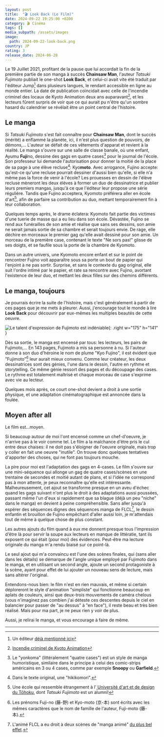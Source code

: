```yaml
---
layout: post
title:  "🎬 Look Back (Le Film)"
date: 2024-09-22 19:25:00 +0200
category: 🎬 Cinéma
tags: []
media_subpath: /assets/images
image:
  path: 2024-09-22-look-back.png
country: JP
rating: 3
release_date: 2024-06-28
---
```


Le 19 Juillet 2021, profitant de la pause que lui accordait la fin de la première partie de son manga à succès **Chainsaw Man**, l'auteur *Tatsuki Fujimoto* publiait le one-shot **Look Back**, et celui-ci avait vite été traduit par l'éditeur Jump[^1] dans plusieurs langues, le rendant accessible en ligne au monde entier. La date de publication coïncidait avec celle de l'incendie criminel des locaux de Kyoto Animation deux ans auparavant[^2], et les lecteurs fûrent surpris de voir que ce qui aurait pu n'être qu'un sombre hasard du calendrier se révélait être un point central de l'histoire.

## Le manga

Si *Tatsuki Fujimoto* s'est fait connaître pour **Chainsaw Man**, dont le succès (mérité) a enflammé la planète, ici, il n'est plus question de pouvoirs, de démons,... L'auteur se défait de ces vêtements d'apparat et revient à la réalité. Le manga s'ouvre sur une salle de classe banale, où une enfant, Ayumu **Fuji**no, dessine des gags en quatre cases[^3] pour le journal de l'école. Son professeur lui demande l'autorisation pour donner la moitié de la place de sa page à une élève recluse[^4]: Kyo**moto**. Avec arrogance, Fujino accepte: qu'est-ce qu'une recluse pourrait dessiner d'aussi bien qu'elle, si elle n'a même pas la force de venir à l'école? Les prouesses en dessin de l'élève recluse mèneront les deux élèves à former un duo de dessinatrice et publier leurs premiers mangas, jusqu'à ce que l'éditeur leur propose une série régulière. Tandis que Fujino acceptera, Kyomoto préférera aller en école d'art[^5], afin de parfaire sa contribution au duo, mettant temporairement fin à leur collaboration.

Quelques temps après, le drame éclatera: Kyomoto fait partie des victimes d'une tuerie de masse qui a eu lieu dans son école. Dévastée, Fujino se rend aux funérailles de son amie et réalise que sans ses dessins, son amie ne serait jamais sortie de sa chambre et serait toujours envie. De rage, elle déchire en morceaux le premier gag qu'elle avait dessiné pour son amie. Un morceau de la première case, contenant le texte "Ne sors pas!" glisse de ses doigts, et se faufile sous la porte de la chambre de Kyomoto.

Dans un autre univers, une Kyomoto encore enfant et sur le point de rencontrer Fujino voit apparaître sous sa porte un bout de papier qui l'enjoint à ne pas sortir. Surprise, et sans le contexte du gag original, elle suit l'ordre intimé par le papier, et rate sa rencontre avec Fujino, avortant l'existence de leur duo, et mettant les deux filles sur des chemins différents.

## Le manga, toujours

Je pourrais écrire la suite de l'histoire, mais c'est généralement à partir de ces pages que je me mets à pleurer. Aussi, j'encourage tout le monde à lire **Look Back** pour découvrir par eux-mêmes les multiples beautés de cette oeuvre.

![Le talent d'expression de Fujimoto est indéniable](2024-09-22-fujino_rain.png){: .right w="175" h="141" }

Dès sa sortie, le manga est encensé par tous: les lecteurs, les pairs de Fujimoto,... En 143 pages, Fujimoto a mis sa personne à nu. Si l'auteur donne à son duo d'héroine le nom de plume "Kyo Fujino", il est évident que "Fujimoto"[^6] leur aurait mieux convenu. Comme leur créateur, les deux dessinatrices sont des génies, l'une dans le dessin, l'autre en rythme et storytelling. Ce même génie ressort des pages et du découpage des cases. Le rythme est totalement maîtrisé et chaque morceau de case s'exprime avec vie au lecteur.

Quelques mois après, ce court one-shot devient a droit à une sortie physique, et une adaptation cinématographique est annoncée dans la foulée.

## Moyen after all

Le film est...moyen.

Si beaucoup autour de moi l'ont encensé comme un chef-d'oeuvre, je n'arrive pas à le voir comme tel. Le film a la malchance d'être pris le cul entre deux chaises: il ne doit pas s'éloigner de l'oeuvre originale, mais trop y coller en fait une oeuvre "inutile". On trouve donc quelques tentatives d'apporter des choses, qui ne font pas toujours mouche.

La pire pour moi est l'adaptation des gags en 4-cases. Le film s'ouvre sur une mini-séquence qui allonge un gag de quatre cases/scènes en une trentaine de secondes et moitié autant de plans, et si l'idée ne correspond pas à mon attente, je peux reconnaître qu'elle est intéressante. Malheureusement, cet ajout se transforme presque en un aveu d'échec quand les gags suivant n'ont plus le droit à des adaptations aussi poussées, passant même l'un d'eux si rapidement que sa blague (déjà un peu "niche" dans le manga) en devient à peine compréhensible. Sans aller jusqu'à espérer des séquences dignes des séquences manga de FLCL[^7], le dessin enfantin et brouillon de Fujino empêchant d'aller aussi loin, je m'attendais tout de même à quelque chose de plus constant.

Les autres ajouts du film quand à eux me donnent presque tous l'impression d'être là pour servir la soupe aux lecteurs en manque de littératie, tant ils exposent ce qui était (pour moi) des évidences. Peut-être ma lecture originale du manga m'a rendu biaisé sur ce point-là.

Le seul ajout qui m'a convaincu est l'une des scènes finales, qui (sans aller dans les détails) se démarque de l'angle unique employé par Fujimoto dans le manga, et en utilisant un second angle, ajoute un second protagoniste à la scène, ayant pour effet de lui ajouter un nouveau sens de lecture, mais sans altérer l'original.

Entendons-nous bien: le film n'est en rien mauvais, et même si certain déploreront le style d'animation "simpliste" qui fonctionne beaucoup en aplats de couleurs, ainsi que deux-trois mouvements de caméra chelous (vous n'imaginez pas combien j'ai déteste ces descentes depuis le ciel en balancier pour passer de "au dessus" à "en face"), il reste beau et très bien réalisé. Mais pour ma part, je ne peux rien y voir de plus.

Aussi, je relirai le manga, et vous encourage à faire de même.

* * *
[^1]: Un éditeur [déjà mentionné ici](/posts/jump-lage-dor-du-manga/)
[^2]: [<i class="fab fa-wikipedia-w"></i> Incendie criminel de Kyoto Animation](https://fr.wikipedia.org/wiki/Incendie_criminel_de_Kyoto_Animation)
[^3]: Le "yonkoma" (littéralement "quatre cases") est un style de manga humoristique, similaire dans le principe à celui des comic-strips américains en 3 ou 4 cases, comme par exemple **Snoopy** ou **Garfield**.
[^4]: Dans le texte original, une "hikikomori".
[^5]: Une école qui ressemble étrangement à l'[<i class="fab fa-wikipedia-w"></i> Université d'art et de design du Tōhoku](https://fr.wikipedia.org/wiki/Universit%C3%A9_d%27art_et_de_design_du_T%C5%8Dhoku), dont *Tatsuki Fujimoto* est un alumni!
[^6]: Les prénoms Fuji-no (藤-野) et Kyo-moto (京-本) sont écrits avec les mêmes caractères que le nom de famille de l'auteur, Fuji-moto (藤-本).
[^7]: L'animé FLCL a eu droit à deux scènes de "manga animé" [du plus bel effet](https://www.youtube.com/watch?v=CLHMLjOGPGM).

